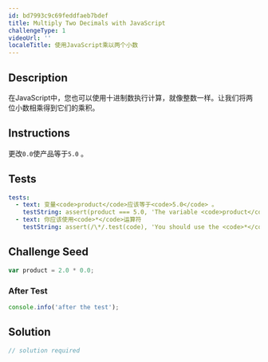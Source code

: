 ```yaml
---
id: bd7993c9c69feddfaeb7bdef
title: Multiply Two Decimals with JavaScript
challengeType: 1
videoUrl: ''
localeTitle: 使用JavaScript乘以两个小数
---
```


## Description
<section id="description">在JavaScript中，您也可以使用十进制数执行计算，就像整数一样。让我们将两位小数相乘得到它们的乘积。 </section>

## Instructions
<section id="instructions">更改<code>0.0</code>使产品等于<code>5.0</code> 。 </section>

## Tests
<section id='tests'>

```yml
tests:
  - text: 变量<code>product</code>应该等于<code>5.0</code> 。
    testString: assert(product === 5.0, 'The variable <code>product</code> should equal <code>5.0</code>.');
  - text: 你应该使用<code>*</code>运算符
    testString: assert(/\*/.test(code), 'You should use the <code>*</code> operator');

```

</section>

## Challenge Seed
<section id='challengeSeed'>

<div id='js-seed'>

```js
var product = 2.0 * 0.0;

```

</div>


### After Test
<div id='js-teardown'>

```js
console.info('after the test');
```

</div>

</section>

## Solution
<section id='solution'>

```js
// solution required
```
</section>
